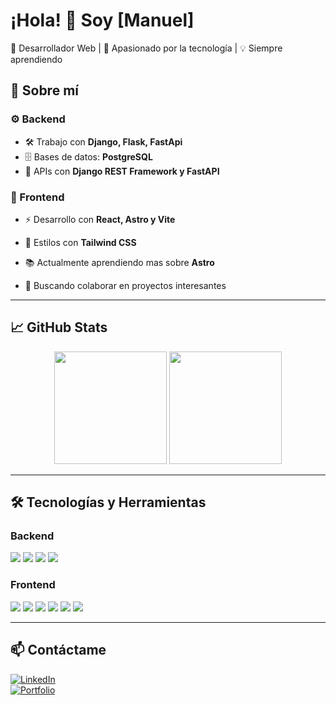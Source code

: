 # ¡Hola! 👋 Soy [Manuel]

🔹 Desarrollador Web | 🚀 Apasionado por la tecnología | 💡 Siempre aprendiendo  

## 🚀 Sobre mí  

### ⚙️ Backend  
- 🛠️ Trabajo con **Django, Flask, FastApi** 
- 🗄️ Bases de datos: **PostgreSQL**  
- 🔗 APIs con **Django REST Framework y FastAPI**  

### 🎨 Frontend  
- ⚡ Desarrollo con **React, Astro y Vite** 
- 💎 Estilos con **Tailwind CSS**  


- 📚 Actualmente aprendiendo mas sobre **Astro**  
- 🎯 Buscando colaborar en proyectos interesantes  

---

## 📈 GitHub Stats  
<div align="center">
  <img height="180em" src="https://github-readme-stats.vercel.app/api?username=TU_USUARIO&show_icons=true&theme=tokyonight" />
  <img height="180em" src="https://github-readme-streak-stats.herokuapp.com/?user=TU_USUARIO&theme=tokyonight" />
</div>

---

## 🛠️ Tecnologías y Herramientas  
### Backend  
<div>
  <img src="https://img.shields.io/badge/Django-092E20?style=for-the-badge&logo=django&logoColor=white" />
  <img src="https://img.shields.io/badge/FastAPI-009688?style=for-the-badge&logo=fastapi&logoColor=white" />
  <img src="https://img.shields.io/badge/Flask-000000?style=for-the-badge&logo=flask&logoColor=white" />
  <img src="https://img.shields.io/badge/PostgreSQL-316192?style=for-the-badge&logo=postgresql&logoColor=white" />
</div>

### Frontend  
<div>
  <img src="https://img.shields.io/badge/React-20232A?style=for-the-badge&logo=react&logoColor=61DAFB" />
  <img src="https://img.shields.io/badge/Astro-FF5D01?style=for-the-badge&logo=astro&logoColor=white" />
  <img src="https://img.shields.io/badge/Vite-646CFF?style=for-the-badge&logo=vite&logoColor=white" />
  <img src="https://img.shields.io/badge/Tailwind_CSS-38B2AC?style=for-the-badge&logo=tailwind-css&logoColor=white" />
  <img src="https://img.shields.io/badge/HTMX-00BFFF?style=for-the-badge&logo=htmx&logoColor=white" />
  <img src="https://img.shields.io/badge/Alpine.js-8BC34A?style=for-the-badge&logo=alpine.js&logoColor=white" />
</div>

---

## 📫 Contáctame  
[![LinkedIn](https://img.shields.io/badge/LinkedIn-0A66C2?style=for-the-badge&logo=linkedin&logoColor=white)](https://linkedin.com/in/TU_USUARIO)  
[![Portfolio](https://img.shields.io/badge/Portfolio-FF5722?style=for-the-badge&logo=Firefox&logoColor=white)](https://TU_PORTFOLIO.com)  
